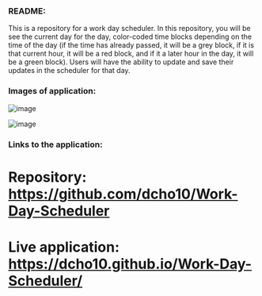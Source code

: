 ### README:

This is a repository for a work day scheduler.
In this repository, you will be see the current day for the day, color-coded time blocks depending on the time of the day (if the time has already passed, it will be a grey block, if it is that current hour, it will be a red block, and if it a later hour in the day, it will be a green block).
Users will have the ability to update and save their updates in the scheduler for that day. 

### Images of application:
![image](https://github.com/dcho10/Work-Day-Scheduler/assets/153252185/d772d652-690f-484e-b248-2a9eb4f77301)

![image](https://github.com/dcho10/Work-Day-Scheduler/assets/153252185/f8877380-e082-4e9c-b53c-83ccc0be05b5)

### Links to the application:

# Repository: https://github.com/dcho10/Work-Day-Scheduler
# Live application: https://dcho10.github.io/Work-Day-Scheduler/
